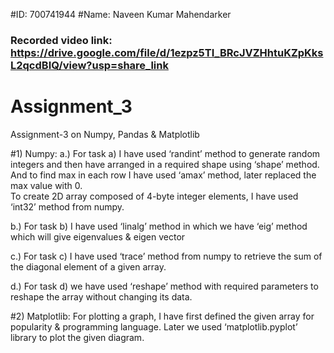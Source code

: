 #ID: 700741944
#Name: Naveen Kumar Mahendarker

### Recorded video link:  https://drive.google.com/file/d/1ezpz5TI_BRcJVZHhtuKZpKksL2qcdBIQ/view?usp=share_link



# Assignment_3
Assignment-3 on Numpy, Pandas &amp; Matplotlib

#1) Numpy:
a.)	For task a) I have used ‘randint’ method to generate random integers and then have arranged in a required shape using ‘shape’ method. And to find max in each row I have used         ‘amax’ method, later replaced the max value with 0.                                                                                                                         
    To create 2D array composed of 4-byte integer elements, I have used ‘int32’ method from numpy.

b.) For task b) I have used ‘linalg’ method in which we have ‘eig’ method which will give eigenvalues & eigen vector

c.) For task c) I have used ‘trace’ method from numpy to retrieve the sum of the diagonal element of a given array.

d.) For task d) we have used ‘reshape’ method with required parameters to reshape the array without changing its data.

#2) Matplotlib:
   For plotting a graph, I have first defined the given array for popularity & programming language. Later we used ‘matplotlib.pyplot’  library to plot the given diagram.







